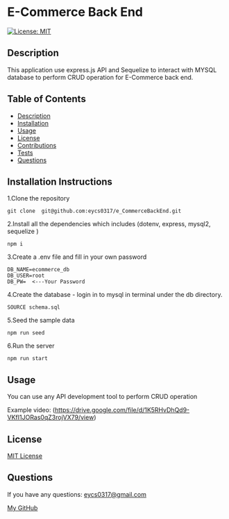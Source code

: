 # **E-Commerce Back End**

  [![License: MIT](https://img.shields.io/badge/License-MIT-yellow.svg)](https://opensource.org/licenses/MIT)

  ## Description

  This application use express.js API and Sequelize to interact with MYSQL database to perform CRUD operation for E-Commerce back end.

  ## Table of Contents
  * [Description](#description)
  * [Installation](#installation-instructions)
  * [Usage](#usage)
  * [License](#license)
  * [Contributions](#contributions-guidelines)
  * [Tests](#test-instructions)
  * [Questions](#questions)

  ## Installation Instructions
  1.Clone the repository

    git clone  git@github.com:eycs0317/e_CommerceBackEnd.git

  2.Install all the dependencies which includes (dotenv, express, mysql2, sequelize )

    npm i

  3.Create a .env file and fill in your own password

    DB_NAME=ecommerce_db
    DB_USER=root
    DB_PW=  <---Your Password

  4.Create the database - login in to mysql in terminal under the db directory.

    SOURCE schema.sql


  5.Seed the sample data

    npm run seed


  6.Run the server

    npm run start


  ## Usage
  You can use any API development tool to perform CRUD operation

  Example video: (https://drive.google.com/file/d/1K5RHvDhQd9-VKfI1JORas0qZ3rojVX79/view)


  ## License
  [MIT License](https://opensource.org/licenses/MIT)



  ## Questions
  If you have any questions: eycs0317@gmail.com

  [My GitHub](https://github.com/eycs0317)